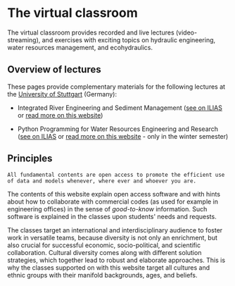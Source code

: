 # The virtual classroom

The virtual classroom provides recorded and live lectures (video-streaming), and exercises with exciting topics on hydraulic engineering, water resources management, and ecohydraulics.

## Overview of lectures
These pages provide complementary materials for the following lectures at the [University of Stuttgart](https://www.iws.uni-stuttgart.de/en/) (Germany):

- Integrated River Engineering and Sediment Management ([see on ILIAS](https://ilias3.uni-stuttgart.de/goto_Uni_Stuttgart_crs_1855964.html) or [read more on this website](../lectures/lectures.html#irme))

- Python Programming for Water Resources Engineering and Research ([see on ILIAS](https://ilias3.uni-stuttgart.de/goto_Uni_Stuttgart_crs_2101155.html) or [read more on this website](../lectures/lectures.html#pywrm) - only in the winter semester)


## Principles

```{admonition} Open Access
All fundamental contents are open access to promote the efficient use of data and models whenever, where ever and whoever you are.
```

The contents of this website explain open access software and with hints about how to collaborate with commercial codes (as used for example in engineering offices) in the sense of *good-to-know* information. Such software is explained in the classes upon students' needs and requests.

The classes target an international and interdisciplinary audience to foster work in versatile teams, because diversity is not only an enrichment, but also crucial for successful economic, socio-political, and scientific collaboration. Cultural diversity comes along with different solution strategies, which together lead to robust and elaborate approaches. This is why the classes supported on with this website target all cultures and ethnic groups with their manifold backgrounds, ages, and beliefs.
